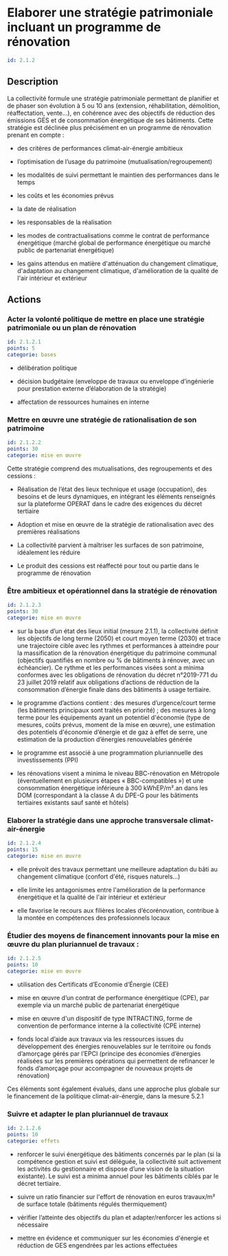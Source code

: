 # Elaborer une stratégie patrimoniale incluant un programme de rénovation
```yaml
id: 2.1.2
```
## Description
La collectivité formule une stratégie patrimoniale permettant de planifier et de phaser son évolution à 5 ou 10 ans (extension, réhabilitation, démolition, réaffectation, vente...), en cohérence avec des objectifs de réduction des émissions GES et de consommation énergétique de ses bâtiments. Cette stratégie est déclinée plus précisément en un programme de rénovation prenant en compte :

- des critères de performances climat-air-énergie ambitieux

- l’optimisation de l’usage du patrimoine (mutualisation/regroupement)

- les modalités de suivi permettant le maintien des performances dans le temps

- les coûts et les économies prévus

- la date de réalisation

- les responsables de la réalisation

- les modes de contractualisations comme le contrat de performance énergétique (marché global de performance énergétique ou marché public de partenariat énergétique)

- les gains attendus en matière d'atténuation du changement climatique, d'adaptation au changement climatique, d'amélioration de la qualité de l'air intérieur et extérieur





## Actions
### Acter la volonté politique de mettre en place une stratégie patrimoniale ou un plan de rénovation
```yaml
id: 2.1.2.1
points: 5
categorie: bases
```
- délibération politique

- décision budgétaire (enveloppe de travaux ou enveloppe d’ingénierie pour prestation externe d’élaboration de la stratégie)

- affectation de ressources humaines en interne




### Mettre en œuvre une stratégie de rationalisation de son patrimoine
```yaml
id: 2.1.2.2
points: 30
categorie: mise en œuvre
```
Cette stratégie comprend des mutualisations, des regroupements et des cessions :

- Réalisation de l’état des lieux technique et usage (occupation), des besoins et de leurs dynamiques, en intégrant les éléments renseignés sur la plateforme OPERAT dans le cadre des exigences du décret tertiaire

- Adoption et mise en œuvre de la stratégie de rationalisation avec des premières réalisations 

- La collectivité parvient à maîtriser les surfaces de son patrimoine, idéalement les réduire

- Le produit des cessions est réaffecté pour tout ou partie dans le programme de rénovation




### Être ambitieux et opérationnel dans la stratégie de rénovation
```yaml
id: 2.1.2.3
points: 30
categorie: mise en œuvre
```
- sur la base d’un état des lieux initial (mesure 2.1.1), la  collectivité définit les objectifs de long terme (2050) et court moyen terme (2030) et trace une trajectoire cible avec les rythmes et performances à atteindre pour la massification de la rénovation énergétique du patrimoine communal (objectifs quantifiés en nombre ou % de bâtiments à rénover, avec un échéancier). Ce rythme et les performances visées sont a minima conformes avec les obligations de rénovation du décret n°2019-771 du 23 juillet 2019 relatif aux obligations d’actions de réduction de la consommation d’énergie finale dans des bâtiments à usage tertiaire.

- le programme d’actions contient : des mesures d’urgence/court terme (les bâtiments principaux sont traités en priorité) ; des mesures à long terme pour les équipements ayant un potentiel d'économie (type de mesures, coûts prévus, moment de la mise en œuvre), une estimation des potentiels d'économie d’énergie et de gaz à effet de serre, une estimation de la production d’énergies renouvelables générée

- le programme est associé à une programmation pluriannuelle des investissements (PPI)

- les rénovations visent a minima le niveau BBC-rénovation en Métropole (éventuellement en plusieurs étapes « BBC-compatibles ») et une consommation énergétique inférieure à 300 kWhEP/m².an dans les DOM (correspondant à la classe A du DPE-G pour les bâtiments tertiaires existants sauf santé et hôtels)




### Elaborer la stratégie dans une approche transversale climat-air-énergie
```yaml
id: 2.1.2.4
points: 15
categorie: mise en œuvre
```
 - elle prévoit des travaux permettant une meilleure adaptation du bâti au changement climatique (confort d'été, risques naturels...)

 - elle limite les antagonismes entre l'amélioration de la performance énergétique et la qualité de l'air intérieur et extérieur

- elle favorise le recours aux filières locales d’écorénovation, contribue à la montée en compétences des professionnels locaux




### Étudier des moyens de financement innovants pour la mise en œuvre du plan pluriannuel de travaux :
```yaml
id: 2.1.2.5
points: 10
categorie: mise en œuvre
```
- utilisation des Certificats d’Economie d’Énergie (CEE)

- mise en œuvre d’un contrat de performance énergétique (CPE), par exemple via un marché public de partenariat énergétique

- mise en œuvre d'un dispositif de type INTRACTING, forme de convention de performance interne à la collectivité (CPE interne)

- fonds local d’aide aux travaux via les ressources issues du développement des énergies renouvelables sur le territoire ou fonds d’amorçage gérés par l’EPCI (principe des économies d’énergies réalisées sur les premières opérations qui permettent de refinancer le fonds d’amorçage pour accompagner de nouveaux projets de rénovation)

Ces éléments sont également évalués, dans une approche plus globale sur le financement de la politique climat-air-énergie, dans la mesure 5.2.1






### Suivre et adapter le plan pluriannuel de travaux
```yaml
id: 2.1.2.6
points: 10
categorie: effets
```
- renforcer le suivi énergétique des bâtiments concernés par le plan (si la compétence gestion et suivi est déléguée, la collectivité suit activement les activités du gestionnaire et dispose d’une vision de la situation existante). Le suivi est a minima annuel pour les bâtiments ciblés par le décret tertiaire.

- suivre un ratio financier sur l'effort de rénovation en euros travaux/m² de surface totale (bâtiments régulés thermiquement)

- vérifier l’atteinte des objectifs du plan et adapter/renforcer les actions si nécessaire

- mettre en évidence et communiquer sur les économies d'énergie et réduction de GES engendrées par les actions effectuées








